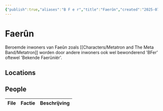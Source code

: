 ```yaml
---
{"publish":true,"aliases":"B F e r","title":"Faerûn","created":"2025-07-02","modified":"2025-07-20T15:39:05.147+02:00","published":"2025-07-02","cssclasses":""}
---
```


# Faerûn
Beroemde inwoners van Faeûn zoals [[Characters/Metatron and The Meta Band/Metatron]] worden door andere inwoners ook wel bewonderend 'BFer' oftewel 'Bekende Faerûniër'.

## Locations

## People
| File | Factie | Beschrijving |
| ---- | ------ | ------------ |

